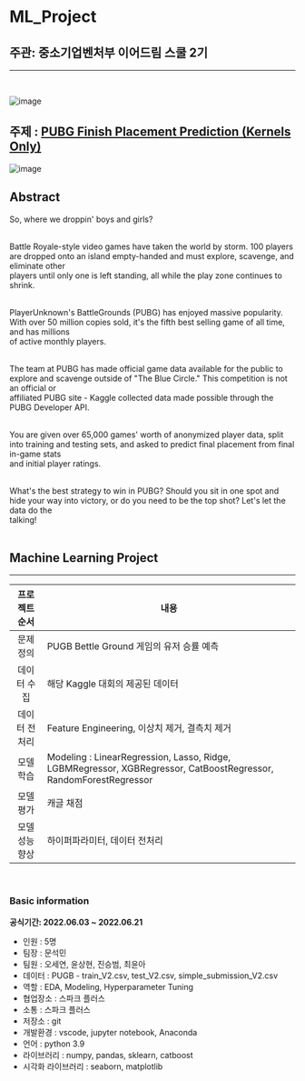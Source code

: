 <h1> ML_Project</h1>

<h2> 주관: 중소기업벤처부 이어드림 스쿨 2기</h2>

---

<br>

![image](https://user-images.githubusercontent.com/86671456/171619107-8d5506bf-349e-4163-9694-c3ad99adac9d.png)

<h2>주제 : <a href='https://www.kaggle.com/competitions/pubg-finish-placement-prediction/overview'>PUBG Finish Placement Prediction (Kernels Only)</a></h2>

![image](https://storage.googleapis.com/kaggle-media/competitions/PUBG/PUBG%20Inlay.jpg)

<h2> Abstract</h2>
So, where we droppin' boys and girls?<br><br>

Battle Royale-style video games have taken the world by storm. 100 players are dropped onto an island empty-handed and must explore, scavenge, and eliminate other<br> players until only one is left standing, all while the play zone continues to shrink.<br><br>

PlayerUnknown's BattleGrounds (PUBG) has enjoyed massive popularity. With over 50 million copies sold, it's the fifth best selling game of all time, and has millions<br> of active monthly players.<br><br>

The team at PUBG has made official game data available for the public to explore and scavenge outside of "The Blue Circle." This competition is not an official or<br> affiliated PUBG site - Kaggle collected data made possible through the PUBG Developer API.<br><br>

You are given over 65,000 games' worth of anonymized player data, split into training and testing sets, and asked to predict final placement from final in-game stats<br> and initial player ratings.<br><br>

What's the best strategy to win in PUBG? Should you sit in one spot and hide your way into victory, or do you need to be the top shot? Let's let the data do the<br> talking!<br>
<br>

<h2> Machine Learning Project </h2>

---


|  프로젝트 순서 |     내용    |
|:------------------:| -----|
|문제 정의|PUGB Bettle Ground 게임의 유저 승률 예측|
|데이터 수집|해당 Kaggle 대회의 제공된 데이터 |   
|데이터 전처리|Feature Engineering, 이상치 제거, 결측치 제거 |
|모델 학습|Modeling : LinearRegression, Lasso, Ridge, LGBMRegressor, XGBRegressor, CatBoostRegressor, RandomForestRegressor|
|모델 평가|캐글 채점|
|모델 성능 향상| 하이퍼파라미터, 데이터 전처리 |


<br>

<h3> Basic information</h3>

**공식기간: 2022.06.03 ~ 2022.06.21**

- 인원 : 5명
- 팀장 : 문석민
- 팀원 : 오세연, 윤상현, 진승범, 최윤아
- 데이터 : PUGB - train_V2.csv, test_V2.csv, simple_submission_V2.csv
- 역할 : EDA, Modeling, Hyperparameter Tuning
- 협업장소 : 스파크 플러스
- 소통 : 스파크 플러스
- 저장소 : git
- 개발환경 : vscode, jupyter notebook, Anaconda
- 언어 : python 3.9
- 라이브러리 : numpy, pandas, sklearn, catboost
- 시각화 라이브러리 : seaborn, matplotlib
